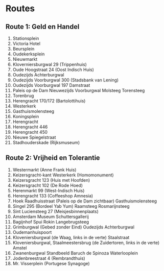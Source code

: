 # Routes

## Route 1: Geld en Handel

1. Stationsplein
2. Victoria Hotel
3. Beursplein
4. Oudekerksplein
5. Nieuwmarkt
6. Kloverniersburgwal 29 (Trippenhuis)
7. Oude Hoogstraat 24 (Oost Indisch Huis)
8. Oudezijds Achterburgwal 
9. Oudezijds Voorburgwal 300 (Stadsbank van Lening)
10. Oudezijds Voorburgwal 197
	Damstraat 
11. Paleis op de Dam
	Nieuwezijds Voorburgwal
	Molsteeg
	Torensteeg
12. Torenbrug
13. Herengracht 170/172 (Bartolottihuis)
14. Westerkerk
15. Gasthuismolensteeg
16. Koningsplein
17. Herengracht
18. Herengracht 446
19. Herengracht 450
20. Nieuwe Spiegelstraat
21. Stadhouderskade (Rijksmuseum)


## Route 2: Vrijheid en Tolerantie

1. Westermarkt (Anne Frank Huis)
2. Keizersgracht-kant Westerkerk (Homomonument)
3. Keizersgracht 123 (Huis met Hoofden)
4. Keizersgracht 102 (De Rode Hoed)
5. Herenmarkt 99 (West-Indisch Huis)
6. Herengracht 133 (Coffeeshop Amnesia)
7. Hoek Raadhuisstraat (Paleis op de Dam zichtbaar)
	Gasthuismolensteeg
8. Singel 295 (Bordeel Yab Yum)
	Raamsteeg
	Rosmarijnsteeg
9. Sint Luciensteeg 27 (Meisjesbinnenplaats)
10. Amsterdam Museum
	Schuttersgallerij
11. Bagijnhof
	Spui
	Rokin
	Langebrugsteeg
12. Grimburgwal (Gebed zonder Eind)
	Oudezijds Achterburgwal
13. Oudemanhuispoort 
14. Kloveniersburgwal (de Waag, links in de verte)
	Staalstraat
15. Kloveniersburgwal, Staalmeestersbrug (de Zuidertoren, links in de verte)
	Amstel
16. Zwanenburgwal Standbeeld Baruch de Spinoza
	Waterlooplein
17. Jodenbreestraat 4 (Rembrandthuis)
18. Mr. Visserplein (Portugese Synagoge)
